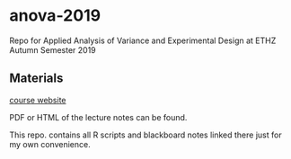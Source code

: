 # anova-2019
Repo for Applied Analysis of Variance and Experimental Design at ETHZ Autumn Semester 2019

## Materials

[course website](https://stat.ethz.ch/lectures/as19/anova.php)

PDF or HTML of the lecture notes can be found.

This repo. contains all R scripts and blackboard notes linked there just for 
my own convenience.
